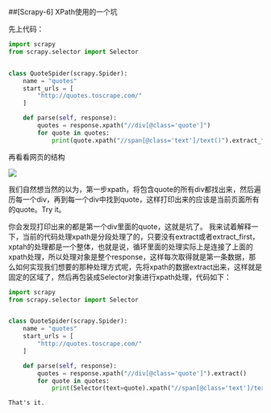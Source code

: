 ﻿
##﻿[Scrapy-6] XPath使用的一个坑

﻿先上代码：
```python
import scrapy
from scrapy.selector import Selector


class QuoteSpider(scrapy.Spider):
    name = "quotes"
    start_urls = [
        "http://quotes.toscrape.com/"
    ]

    def parse(self, response):
        quotes = response.xpath("//div[@class='quote']")
        for quote in quotes:
            print(quote.xpath("//span[@class='text']/text()").extract_first())
```
再看看网页的结构

![](/images/xpath-html.jpeg)

我们自然想当然的以为，第一步xpath，将包含quote的所有div都找出来，然后遍历每一个div，再到每一个div中找到quote，这样打印出来的应该是当前页面所有的quote。Try it。

你会发现打印出来的都是第一个div里面的quote，这就是坑了。
我来试着解释一下，当前的代码处理xpath是分段处理了的，只要没有extract或者extract_first，xptah的处理都是一个整体，也就是说，循环里面的处理实际上是连接了上面的xpath处理，所以处理对象是整个response，这样每次取得就是第一条数据，那么如何实现我们想要的那种处理方式呢，先将xpath的数据extract出来，这样就是固定的区域了，然后再包装成Selector对象进行xpath处理，代码如下：
```python
import scrapy
from scrapy.selector import Selector


class QuoteSpider(scrapy.Spider):
    name = "quotes"
    start_urls = [
        "http://quotes.toscrape.com/"
    ]

    def parse(self, response):
        quotes = response.xpath("//div[@class='quote']").extract()
        for quote in quotes:
            print(Selector(text=quote).xpath("//span[@class='text']/text()").extract_first())
```
`That's it.`